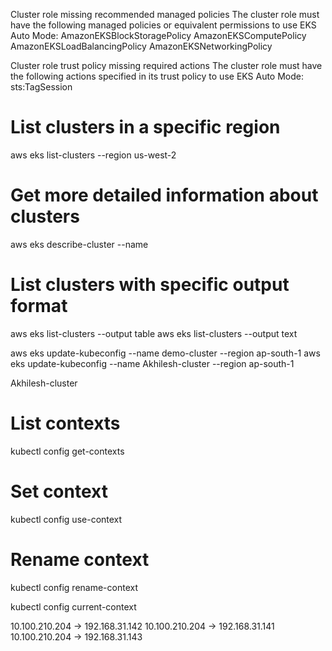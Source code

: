 

Cluster role missing recommended managed policies
The cluster role must have the following managed policies or equivalent permissions to use EKS Auto Mode:
AmazonEKSBlockStoragePolicy
AmazonEKSComputePolicy
AmazonEKSLoadBalancingPolicy
AmazonEKSNetworkingPolicy


Cluster role trust policy missing required actions
The cluster role must have the following actions specified in its trust policy to use EKS Auto Mode:
sts:TagSession

# List clusters in a specific region
aws eks list-clusters --region us-west-2

# Get more detailed information about clusters
aws eks describe-cluster --name <cluster-name>

# List clusters with specific output format
aws eks list-clusters --output table
aws eks list-clusters --output text

aws eks update-kubeconfig --name demo-cluster --region ap-south-1
aws eks update-kubeconfig --name Akhilesh-cluster --region ap-south-1

Akhilesh-cluster

# List contexts
kubectl config get-contexts

# Set context
kubectl config use-context <context-name>

# Rename context
kubectl config rename-context <old-name> <new-name>

kubectl config current-context


10.100.210.204 ->               192.168.31.142
10.100.210.204 ->       192.168.31.141
10.100.210.204 ->  192.168.31.143
